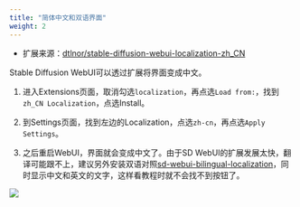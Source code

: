 ```yaml
---
title: "简体中文和双语界面"
weight: 2
---
```


- 扩展来源：[dtlnor/stable-diffusion-webui-localization-zh_CN](https://github.com/dtlnor/stable-diffusion-webui-localization-zh_CN)

Stable Diffusion WebUI可以透过扩展将界面变成中文。

1. 进入Extensions页面，取消勾选`localization`，再点选`Load from:`，找到`zh_CN Localization`，点选Install。

2. 到Settings页面，找到左边的Localization，点选`zh-cn`，再点选`Apply Settings`。

3. 之后重启WebUI，界面就会变成中文了。由于SD WebUI的扩展发展太快，翻译可能跟不上，建议另外安装双语对照[sd-webui-bilingual-localization](https://github.com/journey-ad/sd-webui-bilingual-localization)，同时显示中文和英文的文字，这样看教程时就不会找不到按钮了。

![](../../../images/FHmnr50L.webp)
